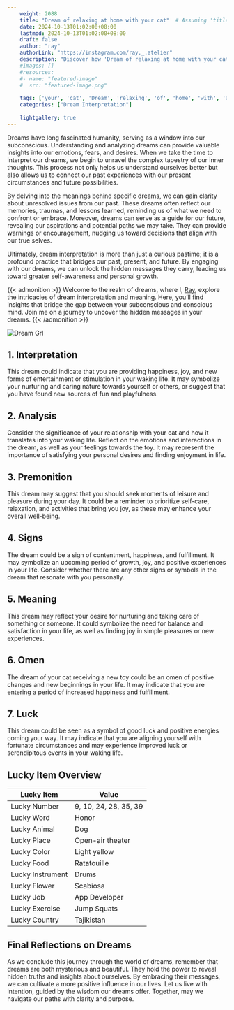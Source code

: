 ```yaml
---
    weight: 2088
    title: "Dream of relaxing at home with your cat"  # Assuming 'title' column exists
    date: 2024-10-13T01:02:00+08:00
    lastmod: 2024-10-13T01:02:00+08:00
    draft: false
    author: "ray"
    authorLink: "https://instagram.com/ray._.atelier"
    description: "Discover how 'Dream of relaxing at home with your cat' can interpret your future and uncover its significant meanings in your life."
    #images: []
    #resources:
    #- name: "featured-image"
    #  src: "featured-image.png"
    
    tags: ['your', 'cat', 'Dream', 'relaxing', 'of', 'home', 'with', 'at']
    categories: ["Dream Interpretation"]
    
    lightgallery: true
---
```

    
Dreams have long fascinated humanity, serving as a window into our subconscious. Understanding and analyzing dreams can provide valuable insights into our emotions, fears, and desires. When we take the time to interpret our dreams, we begin to unravel the complex tapestry of our inner thoughts. This process not only helps us understand ourselves better but also allows us to connect our past experiences with our present circumstances and future possibilities.

By delving into the meanings behind specific dreams, we can gain clarity about unresolved issues from our past. These dreams often reflect our memories, traumas, and lessons learned, reminding us of what we need to confront or embrace. Moreover, dreams can serve as a guide for our future, revealing our aspirations and potential paths we may take. They can provide warnings or encouragement, nudging us toward decisions that align with our true selves.

Ultimately, dream interpretation is more than just a curious pastime; it is a profound practice that bridges our past, present, and future. By engaging with our dreams, we can unlock the hidden messages they carry, leading us toward greater self-awareness and personal growth.

{{< admonition >}}
Welcome to the realm of dreams, where I, [Ray](https://instagram.com/ray._.atelier), explore the intricacies of dream interpretation and meaning. Here, you’ll find insights that bridge the gap between your subconscious and conscious mind. Join me on a journey to uncover the hidden messages in your dreams.
{{< /admonition >}}

![Dream Grl](https://cdn.pixabay.com/photo/2017/11/02/03/35/gothic-2910057_1280.jpg "Dream Grl")

## 1. Interpretation
 This dream could indicate that you are providing happiness, joy, and new forms of entertainment or stimulation in your waking life. It may symbolize your nurturing and caring nature towards yourself or others, or suggest that you have found new sources of fun and playfulness.

## 2. Analysis
 Consider the significance of your relationship with your cat and how it translates into your waking life. Reflect on the emotions and interactions in the dream, as well as your feelings towards the toy. It may represent the importance of satisfying your personal desires and finding enjoyment in life.

## 3. Premonition
 This dream may suggest that you should seek moments of leisure and pleasure during your day. It could be a reminder to prioritize self-care, relaxation, and activities that bring you joy, as these may enhance your overall well-being.

## 4. Signs
 The dream could be a sign of contentment, happiness, and fulfillment. It may symbolize an upcoming period of growth, joy, and positive experiences in your life. Consider whether there are any other signs or symbols in the dream that resonate with you personally.

## 5. Meaning
 This dream may reflect your desire for nurturing and taking care of something or someone. It could symbolize the need for balance and satisfaction in your life, as well as finding joy in simple pleasures or new experiences.

## 6. Omen
 The dream of your cat receiving a new toy could be an omen of positive changes and new beginnings in your life. It may indicate that you are entering a period of increased happiness and fulfillment.

## 7. Luck
 This dream could be seen as a symbol of good luck and positive energies coming your way. It may indicate that you are aligning yourself with fortunate circumstances and may experience improved luck or serendipitous events in your waking life.

## Lucky Item Overview
| Lucky Item          | Value              |
|---------------|--------------------|
| Lucky Number        | 9, 10, 24, 28, 35, 39  |
| Lucky Word          | Honor |
| Lucky Animal        | Dog |
| Lucky Place         | Open-air theater     |
| Lucky Color         | Light yellow     |
| Lucky Food          | Ratatouille      |
| Lucky Instrument    | Drums |
| Lucky Flower        | Scabiosa    |
| Lucky Job           | App Developer       |
| Lucky Exercise      | Jump Squats  |
| Lucky Country       | Tajikistan    |


##  Final Reflections on Dreams

As we conclude this journey through the world of dreams, remember that dreams are both mysterious and beautiful. They hold the power to reveal hidden truths and insights about ourselves. By embracing their messages, we can cultivate a more positive influence in our lives. Let us live with intention, guided by the wisdom our dreams offer. Together, may we navigate our paths with clarity and purpose.
